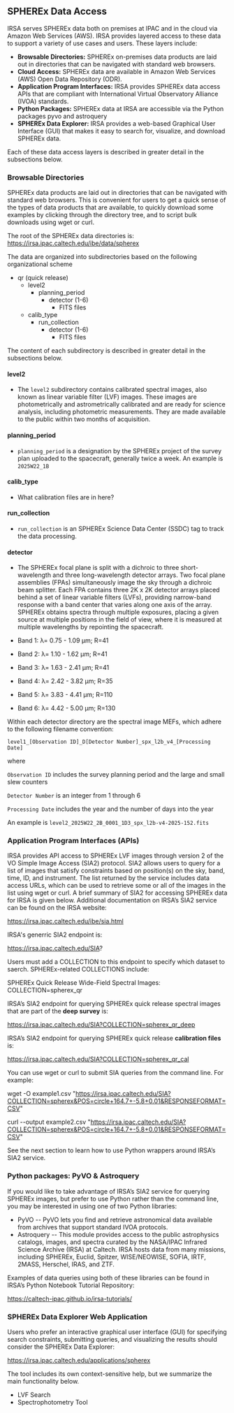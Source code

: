 ## SPHEREx Data Access

IRSA serves SPHEREx data both on premises at IPAC and in the cloud via Amazon Web Services (AWS). IRSA provides layered access to these data to support a variety of use cases and users. These layers include:

* **Browsable Directories:** SPHEREx on-premises data products are laid out in directories that can be navigated with standard web browsers.
* **Cloud Access:** SPHEREx data are available in Amazon Web Services (AWS) Open Data Repository (ODR).
* **Application Program Interfaces:** IRSA provides SPHEREx data access APIs that are compliant with International Virtual Observatory Alliance (IVOA) standards.
* **Python Packages:** SPHEREx data at IRSA are accessible via the Python packages pyvo and astroquery
* **SPHEREx Data Explorer:** IRSA provides a web-based Graphical User Interface (GUI) that makes it easy to search for, visualize, and download SPHEREx data.

Each of these data access layers is described in greater detail in the subsections below.

### Browsable Directories
SPHEREx data products are laid out in directories that can be navigated with standard web browsers. This is convenient for users to get a quick sense of the types of data products that are available, to quickly download some examples by clicking through the directory tree, and to script bulk downloads using wget or curl.

The root of the SPHEREx data directories is:
https://irsa.ipac.caltech.edu/ibe/data/spherex

The data are organized into subdirectories based on the following organizational scheme
* qr (quick release)
    * level2
        * planning_period
            * detector (1-6)
                * FITS files
    * calib_type
        * run_collection
            * detector (1-6)
                * FITS files

The content of each subdirectory is described in greater detail in the subsections below.

#### level2

* The `level2` subdirectory contains calibrated spectral images, also known as linear variable filter (LVF) images. These images are photometrically and astrometrically calibrated and are ready for science analysis, including photometric measurements. They are made available to the public within two months of acquisition.

#### planning_period

* `planning_period` is a designation by the SPHEREx project of the survey plan uploaded to the spacecraft, generally twice a week.  An example is `2025W22_1B`

#### calib_type

* What calibration files are in here?

#### run_collection

* `run_collection` is an SPHEREx Science Data Center (SSDC) tag to track the data processing.

#### detector

* The SPHEREx focal plane is split with a dichroic to three short-wavelength and three long-wavelength detector arrays. Two focal plane assemblies (FPAs) simultaneously image the sky through a dichroic beam splitter. Each FPA contains three 2K x 2K detector arrays placed behind a set of linear variable filters (LVFs), providing narrow-band response with a band center that varies along one axis of the array. SPHEREx obtains spectra through multiple exposures, placing a given source at multiple positions in the field of view, where it is measured at multiple wavelengths by repointing the spacecraft.

* Band 1: λ= 0.75 - 1.09 µm; R=41
* Band 2: λ= 1.10 - 1.62 µm; R=41
* Band 3: λ= 1.63 - 2.41 µm; R=41
* Band 4: λ= 2.42 - 3.82 µm; R=35
* Band 5: λ= 3.83 - 4.41 µm; R=110
* Band 6: λ= 4.42 - 5.00 µm; R=130

Within each detector directory are the spectral image MEFs, which adhere to the following filename convention:

`level1_[Observation ID]_D[Detector Number]_spx_l2b_v4_[Processing Date]`

where 

`Observation ID` includes the survey planning period and the large and small slew counters

`Detector Number` is an integer from 1 through 6

`Processing Date` includes the year and the number of days into the year

An example is `level2_2025W22_2B_0001_1D3_spx_l2b-v4-2025-152.fits`

### Application Program Interfaces (APIs)

IRSA provides API access to SPHEREx LVF images through version 2 of the VO Simple Image Access (SIA2) protocol. SIA2 allows users to query for a list of images that satisfy constraints based on position(s) on the sky, band, time, ID, and instrument. The list returned by the service includes data access URLs, which can be used to retrieve some or all of the images in the list using wget or curl. A brief summary of SIA2 for accessing SPHEREx data for IRSA is given below. Additional documentation on IRSA’s SIA2 service can be found on the IRSA website:

https://irsa.ipac.caltech.edu/ibe/sia.html

IRSA's generric SIA2 endpoint is:

https://irsa.ipac.caltech.edu/SIA?

Users must add a COLLECTION to this endpoint to specify which dataset to saerch. SPHEREx-related COLLECTIONS include:

SPHEREx Quick Release Wide-Field Spectral Images: COLLECTION=spherex_qr

IRSA’s SIA2 endpoint for querying SPHEREx quick release spectral images that are part of the **deep survey** is:

https://irsa.ipac.caltech.edu/SIA?COLLECTION=spherex_qr_deep

IRSA’s SIA2 endpoint for querying SPHEREx quick release **calibration files** is:

https://irsa.ipac.caltech.edu/SIA?COLLECTION=spherex_qr_cal

You can use wget or curl to submit SIA queries from the command line. For example:

wget -O example1.csv "https://irsa.ipac.caltech.edu/SIA?COLLECTION=spherex&POS=circle+164.7+-5.8+0.01&RESPONSEFORMAT=CSV"

curl --output example2.csv "https://irsa.ipac.caltech.edu/SIA?COLLECTION=spherex&POS=circle+164.7+-5.8+0.01&RESPONSEFORMAT=CSV"

See the next section to learn how to use Python wrappers around IRSA’s SIA2 service.

### Python packages: PyVO & Astroquery

If you would like to take advantage of IRSA’s SIA2 service for querying SPHEREx images, but prefer to use Python rather than the command line, you may be interested in using one of two Python libraries:

*	PyVO  -- PyVO lets you find and retrieve astronomical data available from archives that support standard IVOA protocols.
*	Astroquery  -- This module provides access to the public astrophysics catalogs, images, and spectra curated by the NASA/IPAC Infrared Science Archive (IRSA) at Caltech. IRSA hosts data from many missions, including SPHEREx, Euclid, Spitzer, WISE/NEOWISE, SOFIA, IRTF, 2MASS, Herschel, IRAS, and ZTF.

Examples of data queries using both of these libraries can be found in IRSA’s Python Notebook Tutorial Repository:

https://caltech-ipac.github.io/irsa-tutorials/

### SPHEREx Data Explorer Web Application

Users who prefer an interactive graphical user interface (GUI) for specifying search constraints, submitting queries, and visualizing the results should consider the SPHEREx Data Explorer:

https://irsa.ipac.caltech.edu/applications/spherex

The tool includes its own context-sensitive help, but we summarize the main functionality below.

* LVF Search
* Spectrophotometry Tool

